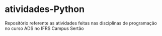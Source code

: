 # atividades-Python
Repositório referente as atividades feitas nas disciplinas de programação no curso ADS no IFRS Campus Sertão
